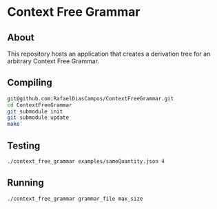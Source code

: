 # Context Free Grammar

## About

This repository hosts an application that creates a derivation tree for an arbitrary Context Free Grammar.

## Compiling
``` bash
git@github.com:RafaelDiasCampos/ContextFreeGrammar.git
cd ContextFreeGrammar
git submodule init
git submodule update
make
```

## Testing
``` bash
./context_free_grammar examples/sameQuantity.json 4
```

## Running
``` bash
./context_free_grammar grammar_file max_size
```
